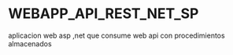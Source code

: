 # WEBAPP_API_REST_NET_SP
aplicacion web asp ,net que consume web api con procedimientos almacenados
